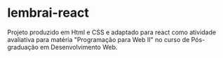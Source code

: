 # lembrai-react
Projeto produzido em Html e CSS e adaptado para react como atividade avaliativa para matéria "Programação para Web II" no curso de Pós-graduação em Desenvolvimento Web.
